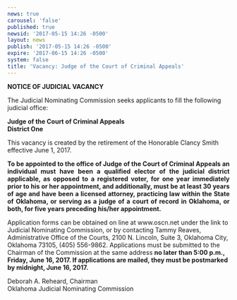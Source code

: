 ```yaml
---
news: true
carousel: 'false'
published: true
newsid: '2017-05-15 14:26 -0500'
layout: news
publish: '2017-05-15 14:26 -0500'
expire: '2017-06-15 14:26 -0500'
system: false
title: 'Vacancy: Judge of the Court of Criminal Appeals'
---
```

<div class="vacant">
<div class="rup-head">
<p class="centerText"><b>NOTICE OF JUDICIAL VACANCY</b></p>
<p>The Judicial Nominating Commission seeks applicants to fill the following judicial office:</p>
<p class="centerText"><strong>Judge of the Court of Criminal Appeals</strong><br>
<strong>District One</strong></p></div>

<div class="rup-body">
<p>This vacancy is created by the retirement of the Honorable Clancy Smith effective June 1, 2017.</p>
<p class="innervacant" style="text-align: justify;"><strong>
To be appointed to the office of Judge of the Court of Criminal Appeals an individual must have been a qualified elector of the judicial district applicable, as opposed to a registered voter, for <strong>one year</strong> immediately prior to his or her appointment, and additionally, must be at least 30 years of age and have been a licensed attorney, practicing law within the State of Oklahoma, or serving as a judge of a court of record in Oklahoma, or both, for <strong>five years</strong> preceding his/her appointment.
</strong></p>
<p>Application forms can be obtained on line at www.oscn.net  under the link to Judicial Nominating Commission, or by contacting Tammy Reaves, Administrative Office of the Courts, 2100 N. Lincoln, Suite 3, Oklahoma City, Oklahoma  73105, (405) 556-9862. Applications must be submitted to the Chairman of the Commission at the same address 
<strong>no later than 5:00 p.m., Friday, June 16, 2017. If applications are mailed, they must be postmarked by midnight, June 16, 2017.
</strong></p>
<p class="centerText">Deborah A. Reheard, Chairman<br>
Oklahoma Judicial Nominating Commission</p></div></div>

